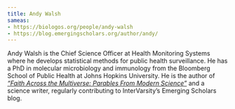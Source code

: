 ```yaml
---
title: Andy Walsh
sameas: 
- https://biologos.org/people/andy-walsh
- https://blog.emergingscholars.org/author/andy/ 
---
```

Andy Walsh is the Chief Science Officer at Health Monitoring Systems where he develops statistical methods for public health surveillance. He has a PhD in molecular microbiology and immunology from the Bloomberg School of Public Health at Johns Hopkins University. He is the author of [*“Faith Across the Multiverse: Parables From Modern Science”*](https://www.amazon.com/Faith-Across-Multiverse-Parables-Science/dp/1683070763) and a science writer, regularly contributing to InterVarsity’s Emerging Scholars blog.
